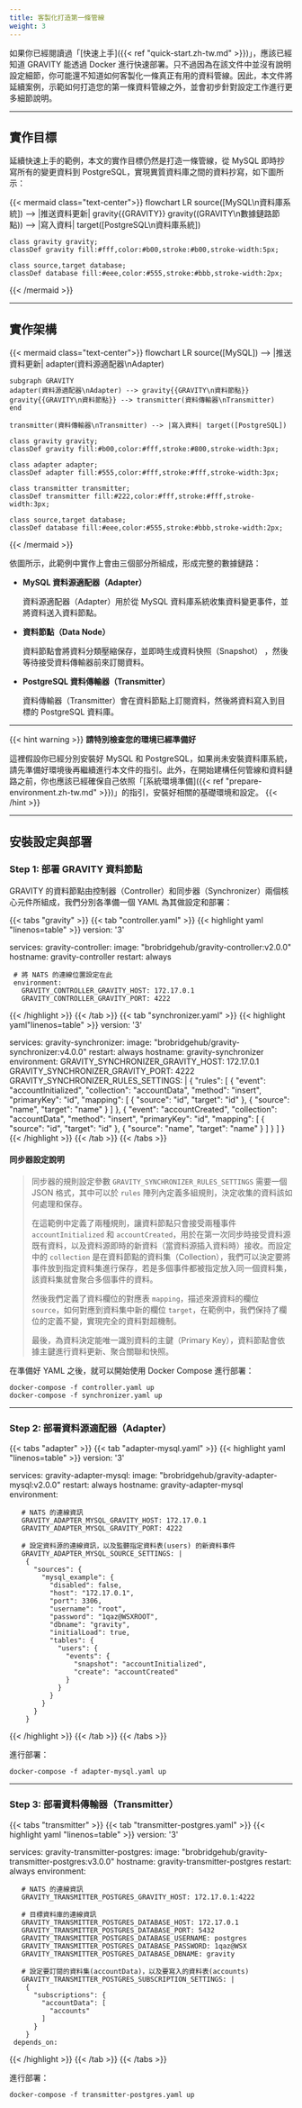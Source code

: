 ```yaml
---
title: 客製化打造第一條管線
weight: 3
---
```


如果你已經閱讀過「[快速上手]({{< ref "quick-start.zh-tw.md" >}})」，應該已經知道 GRAVITY 能透過 Docker 進行快速部署。只不過因為在該文件中並沒有說明設定細節，你可能還不知道如何客製化一條真正有用的資料管線。因此，本文件將延續案例，示範如何打造您的第一條資料管線之外，並會初步針對設定工作進行更多細節說明。

---

## 實作目標

延續快速上手的範例，本文的實作目標仍然是打造一條管線，從 MySQL 即時抄寫所有的變更資料到 PostgreSQL，實現異質資料庫之間的資料抄寫，如下圖所示：

{{< mermaid class="text-center">}}
flowchart LR
	source([MySQL\n資料庫系統]) --> |推送資料更新| gravity{{GRAVITY}}
	gravity((GRAVITY\n數據鏈路節點)) --> |寫入資料| target([PostgreSQL\n資料庫系統])

	class gravity gravity;
	classDef gravity fill:#fff,color:#b00,stroke:#b00,stroke-width:5px;

	class source,target database;
	classDef database fill:#eee,color:#555,stroke:#bbb,stroke-width:2px;
{{< /mermaid >}}

---

## 實作架構

{{< mermaid class="text-center">}}
flowchart LR
	source([MySQL]) --> |推送資料更新| adapter(資料源適配器\nAdapter)

	subgraph GRAVITY
	adapter(資料源適配器\nAdapter) --> gravity{{GRAVITY\n資料節點}}
	gravity{{GRAVITY\n資料節點}} --> transmitter(資料傳輸器\nTransmitter)
	end

	transmitter(資料傳輸器\nTransmitter) --> |寫入資料| target([PostgreSQL])

	class gravity gravity;
	classDef gravity fill:#b00,color:#fff,stroke:#800,stroke-width:3px;

	class adapter adapter;
	classDef adapter fill:#555,color:#fff,stroke:#fff,stroke-width:3px;

	class transmitter transmitter;
	classDef transmitter fill:#222,color:#fff,stroke:#fff,stroke-width:3px;

	class source,target database;
	classDef database fill:#eee,color:#555,stroke:#bbb,stroke-width:2px;
{{< /mermaid >}}

依圖所示，此範例中實作上會由三個部分所組成，形成完整的數據鏈路：

* **MySQL 資料源適配器（Adapter）**

  資料源適配器（Adapter）用於從 MySQL 資料庫系統收集資料變更事件，並將資料送入資料節點。

* **資料節點（Data Node）**

  資料節點會將資料分類壓縮保存，並即時生成資料快照（Snapshot） ，然後等待接受資料傳輸器前來訂閱資料。

* **PostgreSQL 資料傳輸器（Transmitter）**

  資料傳輸器（Transmitter）會在資料節點上訂閱資料，然後將資料寫入到目標的 PostgreSQL 資料庫。

---

{{< hint warning >}}
**請特別檢查您的環境已經準備好**

這裡假設你已經分別安裝好 MySQL 和 PostgreSQL，如果尚未安裝資料庫系統，請先準備好環境後再繼續進行本文件的指引。此外，在開始建構任何管線和資料鏈路之前，你也應該已經確保自己依照「[系統環境準備]({{< ref "prepare-environment.zh-tw.md" >}})」的指引，安裝好相關的基礎環境和設定。
{{< /hint >}}


---

## 安裝設定與部署

### Step 1: 部署 GRAVITY 資料節點

GRAVITY 的資料節點由控制器（Controller）和同步器（Synchronizer）兩個核心元件所組成，我們分別各準備一個 YAML 為其做設定和部署：

{{< tabs "gravity" >}}
{{< tab "controller.yaml" >}}
{{< highlight yaml "linenos=table" >}}
version: '3'

services:
   gravity-controller:
     image: "brobridgehub/gravity-controller:v2.0.0"
     hostname: gravity-controller
     restart: always

     # 將 NATS 的連線位置設定在此
     environment:
       GRAVITY_CONTROLLER_GRAVITY_HOST: 172.17.0.1
       GRAVITY_CONTROLLER_GRAVITY_PORT: 4222
{{< /highlight >}}
{{< /tab >}}
{{< tab "synchronizer.yaml" >}}
{{< highlight yaml"linenos=table" >}}
version: '3'

services:
  gravity-synchronizer:
     image: "brobridgehub/gravity-synchronizer:v4.0.0"
     restart: always
     hostname: gravity-synchronizer
     environment:
       GRAVITY_SYNCHRONIZER_GRAVITY_HOST: 172.17.0.1
       GRAVITY_SYNCHRONIZER_GRAVITY_PORT: 4222
       GRAVITY_SYNCHRONIZER_RULES_SETTINGS: |
         {
          "rules": [
            {
              "event": "accountInitialized",
              "collection": "accountData",
              "method": "insert",
              "primaryKey": "id",
              "mapping": [
                {
                  "source": "id",
                  "target": "id"
                },
                {
                  "source": "name",
                  "target": "name"
                }
              ]
            },
            {
              "event": "accountCreated",
              "collection": "accountData",
              "method": "insert",
              "primaryKey": "id",
              "mapping": [
                {
                  "source": "id",
                  "target": "id"
                },
                {
                  "source": "name",
                  "target": "name"
                }
              ]
            }
          ]
         }
{{< /highlight >}}
{{< /tab >}}
{{< /tabs >}}

#### 同步器設定說明

> 同步器的規則設定參數 `GRAVITY_SYNCHRONIZER_RULES_SETTINGS` 需要一個 JSON 格式，其中可以於 `rules` 陣列內定義多組規則，決定收集的資料該如何處理和保存。
>
> 在這範例中定義了兩種規則，讓資料節點只會接受兩種事件 `accountInitialized` 和 `accountCreated`，用於在第一次同步時接受資料源既有資料，以及資料源即時的新資料（當資料源插入資料時）接收。而設定中的 `collection` 是在資料節點的資料集（Collection），我們可以決定要將事件放到指定資料集進行保存，若是多個事件都被指定放入同一個資料集，該資料集就會聚合多個事件的資料。
>
> 然後我們定義了資料欄位的對應表 `mapping`，描述來源資料的欄位 `source`，如何對應到資料集中新的欄位 `target`，在範例中，我們保持了欄位的定義不變，實現完全的資料對超機制。
>
> 最後，為資料決定能唯一識別資料的主鍵（Primary Key），資料節點會依據主鍵進行資料更新、聚合關聯和快照。

在準備好 YAML 之後，就可以開始使用 Docker Compose 進行部署：

```shell
docker-compose -f controller.yaml up
docker-compose -f synchronizer.yaml up
```

---

### Step 2: 部署資料源適配器（Adapter）

{{< tabs "adapter" >}}
{{< tab "adapter-mysql.yaml" >}}
{{< highlight yaml "linenos=table" >}}
version: '3'

services:
   gravity-adapter-mysql:
     image: "brobridgehub/gravity-adapter-mysql:v2.0.0"
     restart: always
     hostname: gravity-adapter-mysql
     environment:

       # NATS 的連線資訊
       GRAVITY_ADAPTER_MYSQL_GRAVITY_HOST: 172.17.0.1
       GRAVITY_ADAPTER_MYSQL_GRAVITY_PORT: 4222

       # 設定資料源的連線資訊，以及監聽指定資料表(users) 的新資料事件
       GRAVITY_ADAPTER_MYSQL_SOURCE_SETTINGS: |
        {
          "sources": {
            "mysql_example": {
              "disabled": false,
              "host": "172.17.0.1",
              "port": 3306,
              "username": "root",
              "password": "1qaz@WSXROOT",
              "dbname": "gravity",
              "initialLoad": true,
              "tables": {
                "users": {
                  "events": {
                    "snapshot": "accountInitialized",
                    "create": "accountCreated"
                  }
                }
              }
            }
          }
        }
{{< /highlight >}}
{{< /tab >}}
{{< /tabs >}}

進行部署：

```shell
docker-compose -f adapter-mysql.yaml up
```

---

### Step 3: 部署資料傳輸器（Transmitter）

{{< tabs "transmitter" >}}
{{< tab "transmitter-postgres.yaml" >}}
{{< highlight yaml "linenos=table" >}}
version: '3'

services:
   gravity-transmitter-postgres:
     image: "brobridgehub/gravity-transmitter-postgres:v3.0.0"
     hostname: gravity-transmitter-postgres
     restart: always
     environment:

       # NATS 的連線資訊
       GRAVITY_TRANSMITTER_POSTGRES_GRAVITY_HOST: 172.17.0.1:4222

       # 目標資料庫的連線資訊
       GRAVITY_TRANSMITTER_POSTGRES_DATABASE_HOST: 172.17.0.1
       GRAVITY_TRANSMITTER_POSTGRES_DATABASE_PORT: 5432
       GRAVITY_TRANSMITTER_POSTGRES_DATABASE_USERNAME: postgres
       GRAVITY_TRANSMITTER_POSTGRES_DATABASE_PASSWORD: 1qaz@WSX
       GRAVITY_TRANSMITTER_POSTGRES_DATABASE_DBNAME: gravity

       # 設定要訂閱的資料集(accountData)，以及要寫入的資料表(accounts)
       GRAVITY_TRANSMITTER_POSTGRES_SUBSCRIPTION_SETTINGS: |  
        {
          "subscriptions": {
            "accountData": [
              "accounts"
            ]
          }
        }
     depends_on:
{{< /highlight >}}
{{< /tab >}}
{{< /tabs >}}

進行部署：

```shell
docker-compose -f transmitter-postgres.yaml up
```
